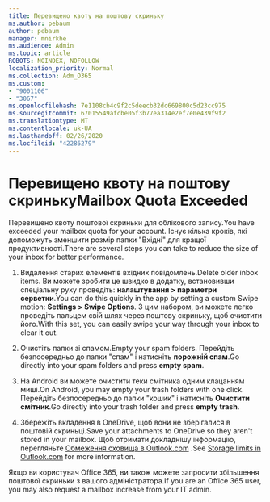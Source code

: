 ```yaml
---
title: Перевищено квоту на поштову скриньку
ms.author: pebaum
author: pebaum
manager: mnirkhe
ms.audience: Admin
ms.topic: article
ROBOTS: NOINDEX, NOFOLLOW
localization_priority: Normal
ms.collection: Adm_O365
ms.custom:
- "9001106"
- "3067"
ms.openlocfilehash: 7e1108cb4c9f2c5deecb32dc669800c5d23cc975
ms.sourcegitcommit: 67015549afcbe05f3b77ea314e2ef7e0e439f9f2
ms.translationtype: MT
ms.contentlocale: uk-UA
ms.lasthandoff: 02/26/2020
ms.locfileid: "42286279"
---
```

# <a name="mailbox-quota-exceeded"></a><span data-ttu-id="1b7bd-102">Перевищено квоту на поштову скриньку</span><span class="sxs-lookup"><span data-stu-id="1b7bd-102">Mailbox Quota Exceeded</span></span>

<span data-ttu-id="1b7bd-103">Перевищено квоту поштової скриньки для облікового запису.</span><span class="sxs-lookup"><span data-stu-id="1b7bd-103">You have exceeded your mailbox quota for your account.</span></span> <span data-ttu-id="1b7bd-104">Існує кілька кроків, які допоможуть зменшити розмір папки "Вхідні" для кращої продуктивності.</span><span class="sxs-lookup"><span data-stu-id="1b7bd-104">There are several steps you can take to reduce the size of your inbox for better performance.</span></span>

1. <span data-ttu-id="1b7bd-105">Видалення старих елементів вхідних повідомлень.</span><span class="sxs-lookup"><span data-stu-id="1b7bd-105">Delete older inbox items.</span></span> <span data-ttu-id="1b7bd-106">Ви можете зробити це швидко в додатку, встановивши спеціальну руху проведіть: **налаштування > параметри серветки**.</span><span class="sxs-lookup"><span data-stu-id="1b7bd-106">You can do this quickly in the app by setting a custom Swipe motion: **Settings > Swipe Options**.</span></span> <span data-ttu-id="1b7bd-107">З цим набором, ви можете легко проведіть пальцем свій шлях через поштову скриньку, щоб очистити його.</span><span class="sxs-lookup"><span data-stu-id="1b7bd-107">With this set, you can easily swipe your way through your inbox to clear it out.</span></span>

2. <span data-ttu-id="1b7bd-108">Очистіть папки зі спамом.</span><span class="sxs-lookup"><span data-stu-id="1b7bd-108">Empty your spam folders.</span></span> <span data-ttu-id="1b7bd-109">Перейдіть безпосередньо до папки "спам" і натисніть **порожній спам**.</span><span class="sxs-lookup"><span data-stu-id="1b7bd-109">Go directly into your spam folders and press **empty spam**.</span></span>

3. <span data-ttu-id="1b7bd-110">На Android ви можете очистити теки смітника одним клацанням миші.</span><span class="sxs-lookup"><span data-stu-id="1b7bd-110">On Android, you may empty your trash folders with one click.</span></span> <span data-ttu-id="1b7bd-111">Перейдіть безпосередньо до папки "кошик" і натисніть **Очистити смітник**.</span><span class="sxs-lookup"><span data-stu-id="1b7bd-111">Go directly into your trash folder and press **empty trash**.</span></span> 

4. <span data-ttu-id="1b7bd-112">Збережіть вкладення в OneDrive, щоб вони не зберігалися в поштовій скриньці.</span><span class="sxs-lookup"><span data-stu-id="1b7bd-112">Save your attachments to OneDrive so they aren't stored in your mailbox.</span></span> <span data-ttu-id="1b7bd-113">Щоб отримати докладнішу інформацію, перегляньте [Обмеження сховища в Outlook.com](https://support.office.com/article/storage-limits-in-outlook-com-7ac99134-69e5-4619-ac0b-2d313bba5e9e) .</span><span class="sxs-lookup"><span data-stu-id="1b7bd-113">See [Storage limits in Outlook.com](https://support.office.com/article/storage-limits-in-outlook-com-7ac99134-69e5-4619-ac0b-2d313bba5e9e) for more information.</span></span> 

<span data-ttu-id="1b7bd-114">Якщо ви користувач Office 365, ви також можете запросити збільшення поштової скриньки з вашого адміністратора.</span><span class="sxs-lookup"><span data-stu-id="1b7bd-114">If you are an Office 365 user, you may also request a mailbox increase from your IT admin.</span></span>